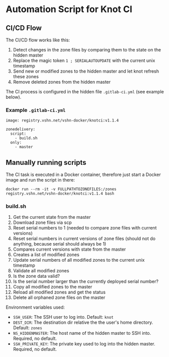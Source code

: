 # Automation Script for Knot CI

## CI/CD Flow

The CI/CD flow works like this:

1. Detect changes in the zone files by comparing them to the state on the hidden master
1. Replace the magic token `1 ; SERIALAUTOUPDATE` with the current unix timestamp
1. Send new or modified zones to the hidden master and let knot refresh these zones
1. Remove deleted zones from the hidden master

The CI process is configured in the hidden file `.gitlab-ci.yml` (see example below).

### Example `.gitlab-ci.yml`

```
image: registry.vshn.net/vshn-docker/knotci:v1.1.4

zonedelivery:
  script:
    - build.sh
  only:
    - master
```

## Manually running scripts

The CI task is executed in a Docker container, therefore just start a Docker image and
run the script in there:

`docker run --rm -it -v FULLPATHTOZONEFILES:/zones registry.vshn.net/vshn-docker/knotci:v1.1.4 bash`

### build.sh

1. Get the current state from the master
  1. Download zone files via scp
  1. Reset serial numbers to 1 (needed to compare zone files with current versions)
1. Reset serial numbers in current versions of zone files (should not do anything, because serial should always be 1)
1. Compares current versions with state from the master
  1. Creates a list of modified zones
1. Update serial numbers of all modified zones to the current unix timestamp
1. Validate all modified zones
  1. Is the zone data valid?
  1. Is the serial number larger than the currently deployed serial number?
1. Copy all modified zones to the master
1. Reload all modified zones and get the status
1. Delete all orphaned zone files on the master

Environment variables used:

* `SSH_USER`: The SSH user to log into. Default: `knot`
* `DEST_DIR`: The destination dir relative the the user's home directory. Default: `zones`
* `NS_HIDDENMASTER`: The host name of the hidden master to SSH into. Required, no default.
* `SSH_PRIVATE_KEY`: The private key used to log into the hidden master. Required, no default.
